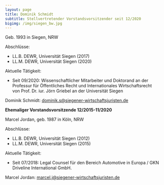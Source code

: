 ```yaml
---
layout: page
title: Dominik Schmidt
subtitle: Stellvertretender Vorstandsvorsitzender seit 12/2020
bigimg: /img/siegen_bw.jpg
---
```



Geb. 1993 in Siegen, NRW

Abschlüsse:

  * LL.B. DEWR, Universität Siegen (2017)
  * LL.M. DEWR, Universität Siegen (2020)

Aktuelle Tätigkeit:

  * Seit 09/2020: Wissenschaftlicher Mitarbeiter und Doktorand an der Professur für Öffentliches Recht und Internationales Wirtschaftsrecht von Prof. Dr. iur. Jörn Griebel an der Universität Siegen
  

Dominik Schmidt: <dominik.s@siegener-wirtschaftsjuristen.de>



**Ehemaliger Vorstandsvorsitzende 12/2015-11/2020**

Marcel Jordan, geb. 1987 in Köln, NRW

Abschlüsse:

  * LL.B. DEWR, Universität Siegen (2012)
  * LL.M. DEWR, Universität Siegen (2015)

Aktuelle Tätigkeit:

  * Seit 07/2018: Legal Counsel für den Bereich Automotive in Europa / GKN Driveline International GmbH.

Marcel Jordan: <marcel.j@siegener-wirtschaftsjuristen.de>


